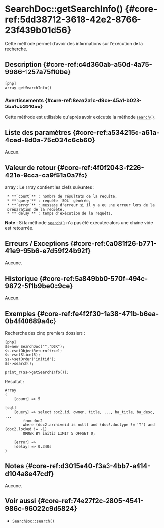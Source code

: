 # SearchDoc::getSearchInfo() {#core-ref:5dd38712-3618-42e2-8766-23f439b01d56}

<div class="short-description">
Cette méthode permet d'avoir des informations sur l'exécution de la recherche.
</div>

## Description {#core-ref:c4d360ab-a50d-4a75-9986-1257a75ff0be}

    [php]
    array getSearchInfo()


### Avertissements {#core-ref:8eaa2a1c-d9ce-45a1-b028-5ba1cb3910ae}

Cette méthode est utilisable qu'après avoir exécutée la méthode
[`search()`][search].

## Liste des paramètres {#core-ref:a534215c-a61a-4ced-8d0a-75c034c6cb60}

Aucun.

## Valeur de retour {#core-ref:4f0f2043-f226-421e-9cca-ca9f51a0a7fc}

array
:   Le array contient les clefs suivantes :
    
     * **`count`** : nombre de résultats de la requête,
     * **`query`** : requête `SQL` générée,
     * **`error`** : message d'erreur si il y a eu une erreur lors de la 
     préparation de la requête,
     * **`delay`** : temps d'exécution de la requête.

**Note** : Si la méthode
[`search()`][search] n'a pas été exécutée alors une chaîne vide est retournée.

## Erreurs / Exceptions {#core-ref:0a081f26-b771-41e9-95b6-e7d59f24b92f}

Aucune.

## Historique {#core-ref:5a849bb0-570f-494c-9872-5f1b9be0c9ce}

Aucun.

## Exemples {#core-ref:fe4f2f30-1a38-471b-b6ea-0b4f40689a4c}

Recherche des cinq premiers dossiers :

    [php]
    $s=new SearchDoc("","DIR");
    $s->setObjectReturn(true);
    $s->setSlice(5);
    $s->setOrder('initid');
    $s->search();
    
    print_r($s->getSearchInfo());


Résultat :

    Array
    (
        [count] => 5
<!--beware there is no tab here for sql syntax-->

    [sql]
        [query] => select doc2.id, owner, title, ..., ba_title, ba_desc, ... 
            from doc2  
            where (doc2.archiveid is null) and (doc2.doctype != 'T') and (doc2.locked != -1) 
            ORDER BY initid LIMIT 5 OFFSET 0;

        [error] => 
        [delay] => 0.340s
    )

## Notes {#core-ref:d3015e40-f3a3-4bb7-a414-d104a8e47cdf}

Aucune.

## Voir aussi {#core-ref:74e27f2c-2805-4541-986c-96022c9d5824}

*   [`SearchDoc::search()`][search]

<!-- links -->
[search]:   #core-ref:6f5cc024-66e4-429e-9071-67d4523a8e08